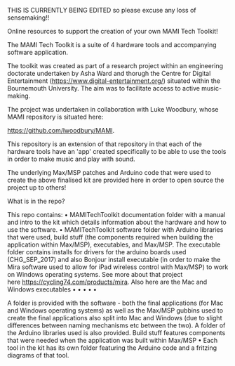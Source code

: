THIS IS CURRENTLY BEING EDITED so please excuse any loss of sensemaking!!

Online resources to support the creation of your own MAMI Tech Toolkit!

The MAMI Tech Toolkit is a suite of 4 hardware tools and accompanying software application.

The toolkit was created as part of a research project within an engineering doctorate undertaken by Asha Ward 
and thorugh the Centre for Digital Entertainment (https://www.digital-entertainment.org/) situated within the 
Bournemouth University. The aim was to facilitate access to active music-making.

The project was undertaken in collaboration with Luke Woodbury, whose MAMI repository is situated here: 

https://github.com/lwoodbury/MAMI. 

This repository is an extension of that repository in that each of the hardware tools have an 'app' created 
specifically to be able to use the tools in order to make music and play with sound.

The underlying Max/MSP patches and Arduino code that were used to create the above finalised kit are provided 
here in order to open source the project up to others!

What is in the repo?

This repo contains:
• MAMITechToolkit documentation folder with a manual and intro to the kit which details information about the 
hardware and how to use the software.
• MAMITechToolkit software folder with Arduino libraries that were used, build stuff (the components required 
when building the application within Max/MSP), executables, and Max/MSP. The executable folder contains installs 
for drivers for the arduino boards used (CHG_SEP_2017) and also Bonjour install executable (in order to make the 
Mira software used to allow for iPad wireless control with Max/MSP) to work on Windows operating systems. See 
more about that project here https://cycling74.com/products/mira. Also here are the Mac and Windows executables
• • • • •

A folder is provided with the software - both the final applications (for Mac and Windows operating systems) as 
well as the Max/MSP gubbins used to create the final applications also split into Mac and Windows (due to slight 
differences between naming mechanisms etc between the two). A folder of the Arduino libraries used is also provided. 
Build stuff features components that were needed when the application was built within Max/MSP • Each tool in the 
kit has its own folder featuring the Arduino code and a fritzing diagrams of that tool.
